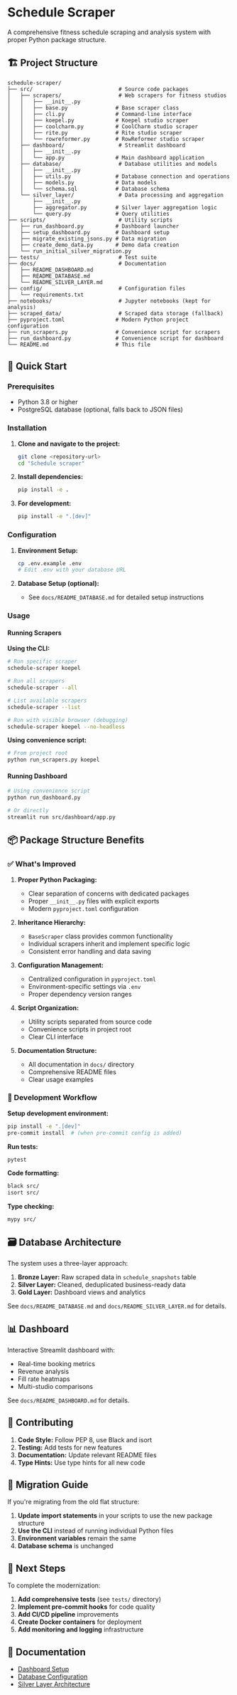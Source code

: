 # Schedule Scraper

A comprehensive fitness schedule scraping and analysis system with proper Python package structure.

## 🏗️ Project Structure

```
schedule-scraper/
├── src/                           # Source code packages
│   ├── scrapers/                  # Web scrapers for fitness studios
│   │   ├── __init__.py
│   │   ├── base.py               # Base scraper class
│   │   ├── cli.py                # Command-line interface
│   │   ├── koepel.py             # Koepel studio scraper
│   │   ├── coolcharm.py          # CoolCharm studio scraper
│   │   ├── rite.py               # Rite studio scraper
│   │   └── rowreformer.py        # RowReformer studio scraper
│   ├── dashboard/                 # Streamlit dashboard
│   │   ├── __init__.py
│   │   └── app.py                # Main dashboard application
│   ├── database/                  # Database utilities and models
│   │   ├── __init__.py
│   │   ├── utils.py              # Database connection and operations
│   │   ├── models.py             # Data models
│   │   └── schema.sql            # Database schema
│   └── silver_layer/              # Data processing and aggregation
│       ├── __init__.py
│       ├── aggregator.py         # Silver layer aggregation logic
│       └── query.py              # Query utilities
├── scripts/                       # Utility scripts
│   ├── run_dashboard.py          # Dashboard launcher
│   ├── setup_dashboard.py        # Dashboard setup
│   ├── migrate_existing_jsons.py # Data migration
│   ├── create_demo_data.py       # Demo data creation
│   └── run_initial_silver_migration.py
├── tests/                         # Test suite
├── docs/                          # Documentation
│   ├── README_DASHBOARD.md
│   ├── README_DATABASE.md
│   └── README_SILVER_LAYER.md
├── config/                        # Configuration files
│   └── requirements.txt
├── notebooks/                     # Jupyter notebooks (kept for analysis)
├── scraped_data/                  # Scraped data storage (fallback)
├── pyproject.toml                # Modern Python project configuration
├── run_scrapers.py               # Convenience script for scrapers
├── run_dashboard.py              # Convenience script for dashboard
└── README.md                     # This file
```

## 🚀 Quick Start

### Prerequisites
- Python 3.8 or higher
- PostgreSQL database (optional, falls back to JSON files)

### Installation

1. **Clone and navigate to the project:**
   ```bash
   git clone <repository-url>
   cd "Schedule scraper"
   ```

2. **Install dependencies:**
   ```bash
   pip install -e .
   ```

3. **For development:**
   ```bash
   pip install -e ".[dev]"
   ```

### Configuration

1. **Environment Setup:**
   ```bash
   cp .env.example .env
   # Edit .env with your database URL
   ```

2. **Database Setup (optional):**
   - See `docs/README_DATABASE.md` for detailed setup instructions

### Usage

#### Running Scrapers

**Using the CLI:**
```bash
# Run specific scraper
schedule-scraper koepel

# Run all scrapers
schedule-scraper --all

# List available scrapers
schedule-scraper --list

# Run with visible browser (debugging)
schedule-scraper koepel --no-headless
```

**Using convenience script:**
```bash
# From project root
python run_scrapers.py koepel
```

#### Running Dashboard

```bash
# Using convenience script
python run_dashboard.py

# Or directly
streamlit run src/dashboard/app.py
```

## 📦 Package Structure Benefits

### ✅ What's Improved

1. **Proper Python Packaging:**
   - Clear separation of concerns with dedicated packages
   - Proper `__init__.py` files with explicit exports
   - Modern `pyproject.toml` configuration

2. **Inheritance Hierarchy:**
   - `BaseScraper` class provides common functionality
   - Individual scrapers inherit and implement specific logic
   - Consistent error handling and data saving

3. **Configuration Management:**
   - Centralized configuration in `pyproject.toml`
   - Environment-specific settings via `.env`
   - Proper dependency version ranges

4. **Script Organization:**
   - Utility scripts separated from source code
   - Convenience scripts in project root
   - Clear CLI interface

5. **Documentation Structure:**
   - All documentation in `docs/` directory
   - Comprehensive README files
   - Clear usage examples

### 🔧 Development Workflow

**Setup development environment:**
```bash
pip install -e ".[dev]"
pre-commit install  # (when pre-commit config is added)
```

**Run tests:**
```bash
pytest
```

**Code formatting:**
```bash
black src/
isort src/
```

**Type checking:**
```bash
mypy src/
```

## 🗃️ Database Architecture

The system uses a three-layer approach:

1. **Bronze Layer:** Raw scraped data in `schedule_snapshots` table
2. **Silver Layer:** Cleaned, deduplicated business-ready data
3. **Gold Layer:** Dashboard views and analytics

See `docs/README_DATABASE.md` and `docs/README_SILVER_LAYER.md` for details.

## 📊 Dashboard

Interactive Streamlit dashboard with:
- Real-time booking metrics
- Revenue analysis
- Fill rate heatmaps
- Multi-studio comparisons

See `docs/README_DASHBOARD.md` for details.

## 🤝 Contributing

1. **Code Style:** Follow PEP 8, use Black and isort
2. **Testing:** Add tests for new features
3. **Documentation:** Update relevant README files
4. **Type Hints:** Use type hints for all new code

## 📝 Migration Guide

If you're migrating from the old flat structure:

1. **Update import statements** in your scripts to use the new package structure
2. **Use the CLI** instead of running individual Python files
3. **Environment variables** remain the same
4. **Database schema** is unchanged

## 🚧 Next Steps

To complete the modernization:

1. **Add comprehensive tests** (see `tests/` directory)
2. **Implement pre-commit hooks** for code quality
3. **Add CI/CD pipeline** improvements
4. **Create Docker containers** for deployment
5. **Add monitoring and logging** infrastructure

## 📖 Documentation

- [Dashboard Setup](docs/README_DASHBOARD.md)
- [Database Configuration](docs/README_DATABASE.md) 
- [Silver Layer Architecture](docs/README_SILVER_LAYER.md)